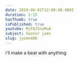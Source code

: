 ```yaml
---
date: 2019-08-01T12:00:00.000Z
duration: 1:15
hasThumb: true
isPublished: true
youtube: MjFbJ5nzMuA
subject: heater jams
slug: jysmn400
---
```

i'll make a beat with anything
